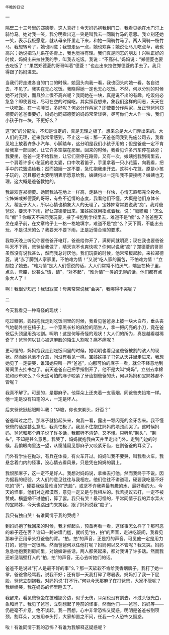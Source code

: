    华瞻的日记 

   一

   隔壁二十三号里的郑德菱，这人真好！今天妈妈抱我到门口，我看见她在水门汀上骑竹马。她对我一笑，我分明看出这一笑是叫我去一同骑竹马的意思。我立刻还她一笑，表示我极愿意，就从母亲怀里走下来，和她一同骑竹马了。两人同骑一枝竹马，我想转弯了，她也同意；我想走远一点，她也欢喜；她说让马儿吃点草，我也高兴；她说把马儿系在冬青上，我也觉得有理。我们真是同志的朋友！兴味正好的时候，妈妈出来拉住我的手，叫我去吃饭。我说：“不高兴。”妈妈说：“郑德菱也要去吃饭了！”果然郑德菱的哥哥叫着“德菱！”也走出来拉住郑德菱的手去了。我只得跟了妈妈进去。

   当我们将走进各自的门口的时候，她回头向我一看，我也回头向她一看，各自进去，不见了。我实在无心吃饭。我晓得她一定也无心吃饭。不然，何以分别的时候她不对我笑，而且脸上很不高兴呢？我同她在一块，真是说不出的有趣。吃饭何必急急？即使要吃，尽可在空的时候吃。其实照我想来，象我们这样的同志，天天在一块吃饭，在一块睡觉，多好呢？何必分作两家？即使要分作两家，反正爸爸同郑德菱的爸爸很要好，妈妈也同郑德菱的妈妈常常谈笑，尽可你们大人作一块，我们小孩子作一块，不更好么？

   这“家”的分配法，不知是谁定的，真是无理之极了。想来总是大人们弄出来的。大人们的无理，近来我常常感到，不止这一端：那一天爸爸同我到先施公司去，我看见地上放着许多小汽车、小脚踏车，这分明是我们小孩子用的；但是爸爸一定不肯给我拿一部回家，让它许多空摆在那里。回来的时候，我看见许多汽车停在路旁；我要坐，爸爸一定不给我坐，让它们空停在路旁。又有一次，娘姨抱我到街里去，一个肩着许多小花篮的老太婆，口中吹着笛子，手里拿着一只小花篮，向我看，把手中的花篮递给我；然而娘姨一定不要，急忙抱我走开去。这种小花篮，原是小孩子玩的，况且那老太婆明明表示愿意给我，娘姨何以一定叫我不要接呢？娘姨也无理，这大概是爸爸教她的。

   我最欢喜郑德菱。她同我站在地上一样高，走路也一样快，心情志趣都完全投合。宝姊姊或郑德菱的哥哥，有些不近情的态度，我看他们不懂。大概是他们身体长大，稍近于大人，所以心情也稍象大人的无理了。宝姊姊常常要说我“痴”。我对爸爸说，要天不下雨，好让郑德菱出来，宝姊姊就用指点着我，说：“瞻瞻痴！”怎么叫“痴”？你每天不来同我玩耍，挟了书包到学校里去，难道不是“痴”么？爸爸整天坐在桌子前，在文章格子上一格一格地填字，难道不是“痴”么？天下雨，不能出去玩，不是讨厌的么？我要天不要下雨，正是近情合理的要求。

   我每天晚上听见你要爸爸开电灯，爸爸给你开了，满房间就明亮；现在我也要爸爸叫天不下雨，爸爸给我做了，晴天岂不也爽快呢？你何以说我“痴”？郑德菱的哥哥虽然没有说我甚么，然而我总讨厌他。我们玩耍的时候，他常常板起脸，来拉郑德菱，说“赤了脚到人家家里，不怕难为情！”又说“吃人家的面包，不怕难为情！”立刻拉了她去。“难为情”是大人们惯说的话，大人们常常不怕厌气，端坐在椅子里，点头，弯腰，说甚么“请，请”，“对不起”，“难为情”一类的无聊的话，他们都有点象大人了！

   啊！我很少知己！我很寂寞！母亲常常说我“会哭”，我哪得不哭呢？

   二

   今天我看见一种奇怪的现状：

   吃过糖粥，妈妈抱我走到吃饭间里的时候，我看见爸爸身上披一块大白布，垂头丧气地朝外坐在椅子上，一个穿黑长衫的麻脸的陌生人，拿一把闪亮的小刀，竟在爸爸后头颈里用劲地割。啊哟！这是何等奇怪的现状！大人们的所为，真是越看越稀奇了！爸爸何以甘心被这麻脸的陌生人割呢？痛不痛呢？

   更可怪的，妈妈抱我走到吃饭间里的时候，她明明也看见这爸爸被割的骇人的现状。然而她竟毫不介意，同没有看见一样。宝姊姊挟了书包从天井里走进来，我想她见了一定要哭，谁知她只叫一声“爸爸”，向那可怕的麻子一看，就全不经意地到房间里去挂书包了。前天爸爸自己把手指割开了，他不是大叫“妈妈”，立刻去拿棉花和纱布来么？今天这可怕的麻子咬紧了牙齿割爸爸的头，何以妈妈和宝姊姊都不管呢？

   我真不解了。可恶的，是那麻子。他耳朵上还夹着一支香烟，同爸爸夹铅笔一样。他一定是没有铅笔的人，一定是坏人。

   后来爸爸挺起眼睛叫我：“华瞻，你也来剃头，好否？”

   爸爸叫过之后，那麻子就抬起头来，向我一看，露出一颗闪亮的金牙齿来。我不懂爸爸的话是甚么意思，我真怕极了。我忍不住抱住妈妈的项颈而哭了。这时候妈妈、爸爸和那个麻子说了许多话，我都听不清楚，又不懂。只听见“剃头”，“剃头”，不知是甚么意思。我哭了，妈妈就抱我由天井里走出门外。走到门边的时候，我偷眼向里边一望，从窗缝窥见那麻子又咬紧牙齿，在割爸爸的耳朵了。

   门外有学生在抛球，有兵在体操，有火车开过。妈妈叫我不要哭，叫我看火车。我悬念着门内的怪事，没心情去看风景，只是凭在妈妈的肩上。

   我恨那麻子，这一定不是好人。我想对妈妈说，拿棒去打他。然而我终于不说。因为据我的经验，大人们的意见往往与我相左。他们往往不讲道理，硬要我吃最不好吃的“药”，硬要我做最难当的“洗脸”，或坚不许我弄最有趣的水、最好看的火。今天的怪事，他们对之都漠然，意见一定又是与我相左的。我若提议去打，一定不被赞成。横竖拗不过他们，算了罢。我只有哭！最可怪的，平常同情于我的弄水弄火的宝姊姊，今天也跳出门来笑我，跟了妈妈说我“痴子”。

   我只有独自哭！有谁同情于我的哭呢？

   到妈妈抱了我回来的时候，我才仰起头，预备再看一看，这怪事怎么样了？那可恶的麻子还在否？谁知一跨进墙门槛，就听见“拍，拍”的声音，走进吃饭间，我看见那麻子正用拳头打爸爸的背。“拍，拍”的声音，正是打的声音。可见他一定是用力打的，爸爸一定很痛。然而爸爸何以任他打呢？妈妈何以又不管呢？我又哭。妈妈急急地抱我到房间里，对娘姨讲些话，两人都笑起来，都对我讲了许多话。然而我还听见隔壁打人的“拍，拍”的声音，无心去听她们的话。

   爸爸不是说过“打人是最不好的事”么？那一天软软不肯给我香烟牌子，我打了她一掌，爸爸曾经骂我，说我不好；还有那一天我打碎了寒暑表，妈妈打了我一下屁股，爸爸立刻抱我，对妈妈说“打不行。”何以今天那麻子在打爸爸，大家不管呢？我继续哭，我在妈妈的怀里睡去了。

   我醒来，看见爸爸坐在披雅娜旁边，似乎无伤，耳朵也没有割去，不过头很光白，象和尚了。我见了爸爸，立刻想起了睡前的怪事，然而他们——爸爸、妈妈等——仍是毫不介意，绝不谈起。我一回想，心中非常恐怖又疑惑。明明是爸爸被割项颈，割耳朵，又被用拳头打，大家却置之不问，任我一个人恐怖又疑惑。

   唉！有谁同情于我的恐怖？有谁为我解释这疑惑呢？

